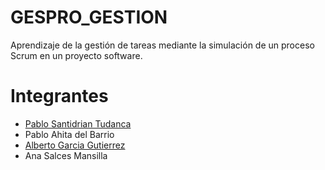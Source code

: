 # GESPRO_GESTION
Aprendizaje de la gestión de tareas mediante la simulación de un proceso Scrum en un proyecto software.

# Integrantes
- [Pablo Santidrian Tudanca](https://github.com/psnti)
- Pablo Ahita del Barrio
- [Alberto Garcia Gutierrez](https://github.com/TheGrandSinnovia)
- Ana Salces Mansilla
